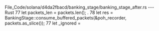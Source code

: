 File_Code/solana/d4da2fbacd/banking_stage/banking_stage_after.rs --- Rust
77             let packets_len = packets.len();                                                                                                               . 
78             let res = BankingStage::consume_buffered_packets(&poh_recorder, packets.as_slice());                                                          77             let _ignored =

